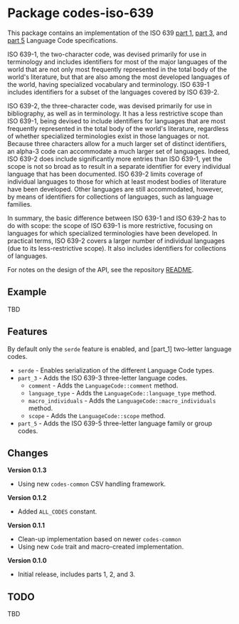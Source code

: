 # Package codes-iso-639

This package contains an implementation of the ISO 639
[part 1](https://www.iso.org/standard/22109.html),
[part 3](https://www.iso.org/standard/39534.html), and
[part 5](https://www.iso.org/standard/39536.html)
Language Code specifications.

ISO 639-1, the two-character code, was devised primarily for use in
terminology and includes identifiers for most of the major languages of the
world that are not only most frequently represented in the total body of the
world's literature, but that are also among the most developed languages of
the world, having specialized vocabulary and terminology. ISO 639-1 includes
identifiers for a subset of the languages covered by ISO 639-2.

ISO 639-2, the three-character code, was devised primarily for use in
bibliography, as well as in terminology. It has a less restrictive scope than
ISO 639-1, being devised to include identifiers for languages that are most
frequently represented in the total body of the world's literature, regardless
of whether specialized terminologies exist in those languages or not. Because
three characters allow for a much larger set of distinct identifiers, an
alpha-3 code can accommodate a much larger set of languages. Indeed, ISO 639-2
does include significantly more entries than ISO 639-1, yet the scope is not
so broad as to result in a separate identifier for every individual language
that has been documented. ISO 639-2 limits coverage of individual languages to
those for which at least modest bodies of literature have been developed.
Other languages are still accommodated, however, by means of identifiers for
collections of languages, such as language families.

In summary, the basic difference between ISO 639-1 and ISO 639-2 has to do
with scope: the scope of ISO 639-1 is more restrictive, focusing on languages
for which specialized terminologies have been developed. In practical terms,
ISO 639-2 covers a larger number of individual languages (due to its
less-restrictive scope). It also includes identifiers for collections of
languages.

For notes on the design of the API, see the repository 
[README](https://github.com/johnstonskj/rust-codes/blob/main/README.md).

## Example

TBD

## Features

By default only the `serde` feature is enabled, and [part_1] two-letter
language codes.

* `serde` - Enables serialization of the different Language Code types.
* `part_3` - Adds the ISO 639-3 three-letter language codes.
  * `comment` - Adds the `LanguageCode::comment` method.
  * `language_type` - Adds the `LanguageCode::language_type` method.
  * `macro_individuals` - Adds the `LanguageCode::macro_individuals` method.
  * `scope` - Adds the `LanguageCode::scope` method.
* `part_5` - Adds the ISO 639-5 three-letter language family or group codes.

## Changes

**Version 0.1.3**

* Using new `codes-common` CSV handling framework.

**Version 0.1.2**

* Added `ALL_CODES` constant.

**Version 0.1.1**

* Clean-up implementation based on newer `codes-common`
* Using new `Code` trait and macro-created implementation.

**Version 0.1.0**

* Initial release, includes parts 1, 2, and 3.

## TODO

TBD
